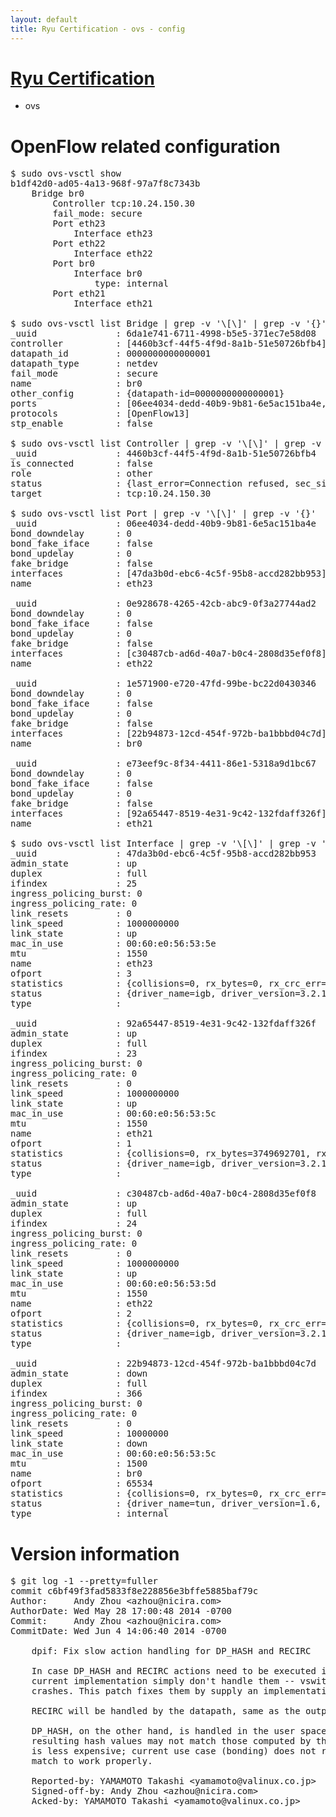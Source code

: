 ```yaml
---
layout: default
title: Ryu Certification - ovs - config
---
```

# [Ryu Certification](http://osrg.github.io/ryu/certification.html)
* ovs 

# OpenFlow related configuration
<pre>
$ sudo ovs-vsctl show
b1df42d0-ad05-4a13-968f-97a7f8c7343b
    Bridge br0
        Controller tcp:10.24.150.30
        fail_mode: secure
        Port eth23
            Interface eth23
        Port eth22
            Interface eth22
        Port br0
            Interface br0
                type: internal
        Port eth21
            Interface eth21

$ sudo ovs-vsctl list Bridge | grep -v '\[\]' | grep -v '{}'
_uuid               : 6da1e741-6711-4998-b5e5-371ec7e58d08
controller          : [4460b3cf-44f5-4f9d-8a1b-51e50726bfb4]
datapath_id         : 0000000000000001
datapath_type       : netdev
fail_mode           : secure
name                : br0
other_config        : {datapath-id=0000000000000001}
ports               : [06ee4034-dedd-40b9-9b81-6e5ac151ba4e, 0e928678-4265-42cb-abc9-0f3a27744ad2, 1e571900-e720-47fd-99be-bc22d0430346, e73eef9c-8f34-4411-86e1-5318a9d1bc67]
protocols           : [OpenFlow13]
stp_enable          : false

$ sudo ovs-vsctl list Controller | grep -v '\[\]' | grep -v '{}'
_uuid               : 4460b3cf-44f5-4f9d-8a1b-51e50726bfb4
is_connected        : false
role                : other
status              : {last_error=Connection refused, sec_since_connect=967, sec_since_disconnect=3, state=BACKOFF}
target              : tcp:10.24.150.30

$ sudo ovs-vsctl list Port | grep -v '\[\]' | grep -v '{}'
_uuid               : 06ee4034-dedd-40b9-9b81-6e5ac151ba4e
bond_downdelay      : 0
bond_fake_iface     : false
bond_updelay        : 0
fake_bridge         : false
interfaces          : [47da3b0d-ebc6-4c5f-95b8-accd282bb953]
name                : eth23

_uuid               : 0e928678-4265-42cb-abc9-0f3a27744ad2
bond_downdelay      : 0
bond_fake_iface     : false
bond_updelay        : 0
fake_bridge         : false
interfaces          : [c30487cb-ad6d-40a7-b0c4-2808d35ef0f8]
name                : eth22

_uuid               : 1e571900-e720-47fd-99be-bc22d0430346
bond_downdelay      : 0
bond_fake_iface     : false
bond_updelay        : 0
fake_bridge         : false
interfaces          : [22b94873-12cd-454f-972b-ba1bbbd04c7d]
name                : br0

_uuid               : e73eef9c-8f34-4411-86e1-5318a9d1bc67
bond_downdelay      : 0
bond_fake_iface     : false
bond_updelay        : 0
fake_bridge         : false
interfaces          : [92a65447-8519-4e31-9c42-132fdaff326f]
name                : eth21

$ sudo ovs-vsctl list Interface | grep -v '\[\]' | grep -v '{}'
_uuid               : 47da3b0d-ebc6-4c5f-95b8-accd282bb953
admin_state         : up
duplex              : full
ifindex             : 25
ingress_policing_burst: 0
ingress_policing_rate: 0
link_resets         : 0
link_speed          : 1000000000
link_state          : up
mac_in_use          : 00:60:e0:56:53:5e
mtu                 : 1550
name                : eth23
ofport              : 3
statistics          : {collisions=0, rx_bytes=0, rx_crc_err=0, rx_dropped=0, rx_errors=0, rx_frame_err=0, rx_over_err=0, rx_packets=0, tx_bytes=4095218204, tx_dropped=0, tx_errors=0, tx_packets=5593457}
status              : {driver_name=igb, driver_version=3.2.10-k, firmware_version=2.10-9}
type                : 

_uuid               : 92a65447-8519-4e31-9c42-132fdaff326f
admin_state         : up
duplex              : full
ifindex             : 23
ingress_policing_burst: 0
ingress_policing_rate: 0
link_resets         : 0
link_speed          : 1000000000
link_state          : up
mac_in_use          : 00:60:e0:56:53:5c
mtu                 : 1550
name                : eth21
ofport              : 1
statistics          : {collisions=0, rx_bytes=3749692701, rx_crc_err=0, rx_dropped=0, rx_errors=0, rx_frame_err=0, rx_over_err=0, rx_packets=11139671, tx_bytes=0, tx_dropped=0, tx_errors=0, tx_packets=0}
status              : {driver_name=igb, driver_version=3.2.10-k, firmware_version=2.10-9}
type                : 

_uuid               : c30487cb-ad6d-40a7-b0c4-2808d35ef0f8
admin_state         : up
duplex              : full
ifindex             : 24
ingress_policing_burst: 0
ingress_policing_rate: 0
link_resets         : 0
link_speed          : 1000000000
link_state          : up
mac_in_use          : 00:60:e0:56:53:5d
mtu                 : 1550
name                : eth22
ofport              : 2
statistics          : {collisions=0, rx_bytes=0, rx_crc_err=0, rx_dropped=0, rx_errors=0, rx_frame_err=0, rx_over_err=0, rx_packets=0, tx_bytes=2844117622, tx_dropped=0, tx_errors=0, tx_packets=4777212}
status              : {driver_name=igb, driver_version=3.2.10-k, firmware_version=2.10-9}
type                : 

_uuid               : 22b94873-12cd-454f-972b-ba1bbbd04c7d
admin_state         : down
duplex              : full
ifindex             : 366
ingress_policing_burst: 0
ingress_policing_rate: 0
link_resets         : 0
link_speed          : 10000000
link_state          : down
mac_in_use          : 00:60:e0:56:53:5c
mtu                 : 1500
name                : br0
ofport              : 65534
statistics          : {collisions=0, rx_bytes=0, rx_crc_err=0, rx_dropped=0, rx_errors=0, rx_frame_err=0, rx_over_err=0, rx_packets=0, tx_bytes=0, tx_dropped=0, tx_errors=0, tx_packets=0}
status              : {driver_name=tun, driver_version=1.6, firmware_version=N/A}
type                : internal
</pre>

# Version information
<pre>
$ git log -1 --pretty=fuller
commit c6bf49f3fad5833f8e228856e3bffe5885baf79c
Author:     Andy Zhou &lt;azhou@nicira.com&gt;
AuthorDate: Wed May 28 17:00:48 2014 -0700
Commit:     Andy Zhou &lt;azhou@nicira.com&gt;
CommitDate: Wed Jun 4 14:06:40 2014 -0700

    dpif: Fix slow action handling for DP_HASH and RECIRC
    
    In case DP_HASH and RECIRC actions need to be executed in slow path,
    current implementation simply don't handle them -- vswitchd simply
    crashes. This patch fixes them by supply an implementation for them.
    
    RECIRC will be handled by the datapath, same as the output action.
    
    DP_HASH, on the other hand, is handled in the user space. Although the
    resulting hash values may not match those computed by the datapath, it
    is less expensive; current use case &#40;bonding&#41; does not require a strict
    match to work properly.
    
    Reported-by: YAMAMOTO Takashi &lt;yamamoto@valinux.co.jp&gt;
    Signed-off-by: Andy Zhou &lt;azhou@nicira.com&gt;
    Acked-by: YAMAMOTO Takashi &lt;yamamoto@valinux.co.jp&gt;
</pre>
